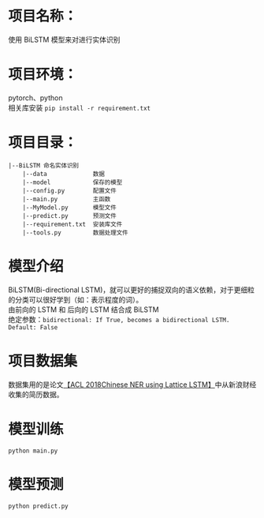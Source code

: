 # 项目名称：
使用 BiLSTM 模型来对进行实体识别

# 项目环境：
pytorch、python   
相关库安装
`pip install -r requirement.txt`

# 项目目录：
```
|--BiLSTM 命名实体识别
    |--data             数据
    |--model            保存的模型
    |--config.py        配置文件
    |--main.py          主函数
    |--MyModel.py       模型文件
    |--predict.py       预测文件
    |--requirement.txt  安装库文件
    |--tools.py         数据处理文件
```

# 模型介绍
BiLSTM(Bi-directional LSTM)，就可以更好的捕捉双向的语义依赖，对于更细粒的分类可以很好学到（如：表示程度的词）。      
由前向的 LSTM 和 后向的 LSTM 结合成 BiLSTM      
绝定参数：```bidirectional: If True, becomes a bidirectional LSTM. Default: False```

# 项目数据集
数据集用的是论文[【ACL 2018Chinese NER using Lattice LSTM】](https://github.com/jiesutd/LatticeLSTM)中从新浪财经收集的简历数据。

# 模型训练
`python main.py`

# 模型预测
`python predict.py`



